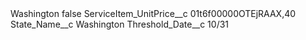 <?xml version="1.0" encoding="UTF-8"?>
<CustomMetadata xmlns="http://soap.sforce.com/2006/04/metadata" xmlns:xsi="http://www.w3.org/2001/XMLSchema-instance" xmlns:xsd="http://www.w3.org/2001/XMLSchema">
    <label>Washington</label>
    <protected>false</protected>
    <values>
        <field>ServiceItem_UnitPrice__c</field>
        <value xsi:type="xsd:string">01t6f00000OTEjRAAX,40</value>
    </values>
    <values>
        <field>State_Name__c</field>
        <value xsi:type="xsd:string">Washington</value>
    </values>
    <values>
        <field>Threshold_Date__c</field>
        <value xsi:type="xsd:string">10/31</value>
    </values>
</CustomMetadata>
